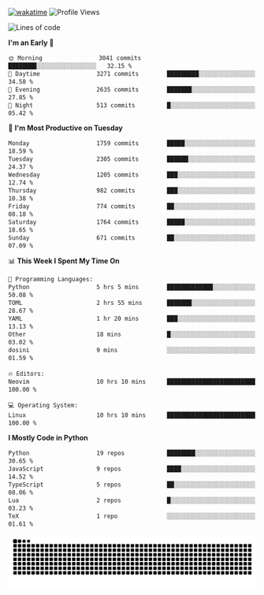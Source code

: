 [![wakatime](https://wakatime.com/badge/user/b920b284-3cde-4cd4-b72e-f7f22d050b16.svg)](https://wakatime.com/@b920b284-3cde-4cd4-b72e-f7f22d050b16)
![Profile Views](http://img.shields.io/badge/Profile%20Views-4586-blue)
<!--START_SECTION:waka-->
![Lines of code](https://img.shields.io/badge/From%20Hello%20World%20I%27ve%20Written-7.3%20million%20lines%20of%20code-blue)

**I'm an Early 🐤** 

```text
🌞 Morning                3041 commits        ████████░░░░░░░░░░░░░░░░░   32.15 % 
🌆 Daytime                3271 commits        █████████░░░░░░░░░░░░░░░░   34.58 % 
🌃 Evening                2635 commits        ███████░░░░░░░░░░░░░░░░░░   27.85 % 
🌙 Night                  513 commits         █░░░░░░░░░░░░░░░░░░░░░░░░   05.42 % 
```
📅 **I'm Most Productive on Tuesday** 

```text
Monday                   1759 commits        █████░░░░░░░░░░░░░░░░░░░░   18.59 % 
Tuesday                  2305 commits        ██████░░░░░░░░░░░░░░░░░░░   24.37 % 
Wednesday                1205 commits        ███░░░░░░░░░░░░░░░░░░░░░░   12.74 % 
Thursday                 982 commits         ███░░░░░░░░░░░░░░░░░░░░░░   10.38 % 
Friday                   774 commits         ██░░░░░░░░░░░░░░░░░░░░░░░   08.18 % 
Saturday                 1764 commits        █████░░░░░░░░░░░░░░░░░░░░   18.65 % 
Sunday                   671 commits         ██░░░░░░░░░░░░░░░░░░░░░░░   07.09 % 
```


📊 **This Week I Spent My Time On** 

```text
💬 Programming Languages: 
Python                   5 hrs 5 mins        █████████████░░░░░░░░░░░░   50.08 % 
TOML                     2 hrs 55 mins       ███████░░░░░░░░░░░░░░░░░░   28.67 % 
YAML                     1 hr 20 mins        ███░░░░░░░░░░░░░░░░░░░░░░   13.13 % 
Other                    18 mins             █░░░░░░░░░░░░░░░░░░░░░░░░   03.02 % 
dosini                   9 mins              ░░░░░░░░░░░░░░░░░░░░░░░░░   01.59 % 

🔥 Editors: 
Neovim                   10 hrs 10 mins      █████████████████████████   100.00 % 

💻 Operating System: 
Linux                    10 hrs 10 mins      █████████████████████████   100.00 % 
```

**I Mostly Code in Python** 

```text
Python                   19 repos            ████████░░░░░░░░░░░░░░░░░   30.65 % 
JavaScript               9 repos             ████░░░░░░░░░░░░░░░░░░░░░   14.52 % 
TypeScript               5 repos             ██░░░░░░░░░░░░░░░░░░░░░░░   08.06 % 
Lua                      2 repos             █░░░░░░░░░░░░░░░░░░░░░░░░   03.23 % 
TeX                      1 repo              ░░░░░░░░░░░░░░░░░░░░░░░░░   01.61 % 
```




<!--END_SECTION:waka-->
![Snake animation](https://raw.githubusercontent.com/timmypidashev/timmypidashev/main/commits.svg)
